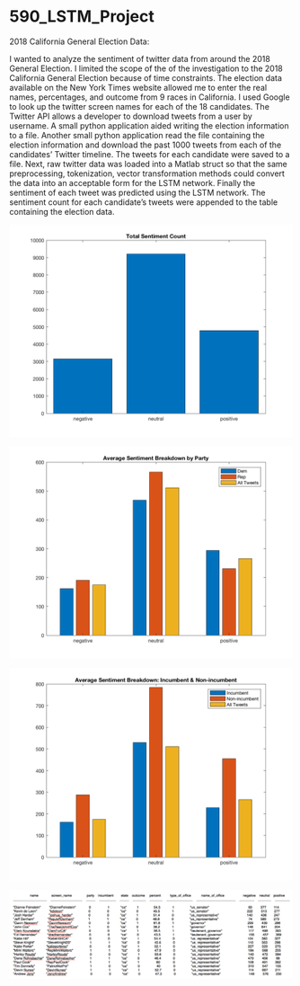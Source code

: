 # 590_LSTM_Project

2018 California General Election Data:

I wanted to analyze the sentiment of twitter data from around the 2018 General Election. I limited the scope of the of the investigation to the 2018 California General Election because of time constraints. The election data available on the New York Times website allowed me to enter the real names, percentages, and outcome from 9 races in California. I used Google to look up the twitter screen names for each of the 18 candidates. The Twitter API allows a developer to download tweets from a user by username. A small python application aided writing the election information to a file. Another small python application read the file containing the election information and download the past 1000 tweets from each of the candidates’ Twitter timeline. The tweets for each candidate were saved to a file. Next, raw twitter data was loaded into a Matlab struct so that the same preprocessing, tokenization, vector transformation methods could convert the data into an acceptable form for the LSTM network. Finally the sentiment of each tweet was  predicted using the LSTM network.  The sentiment count for each candidate’s tweets were appended to the table containing the election data.  

![](/images/total_sentiment_count.png)

![](/images/party.png)

![](/images/incumbent.png)

![](/images/table.png)
